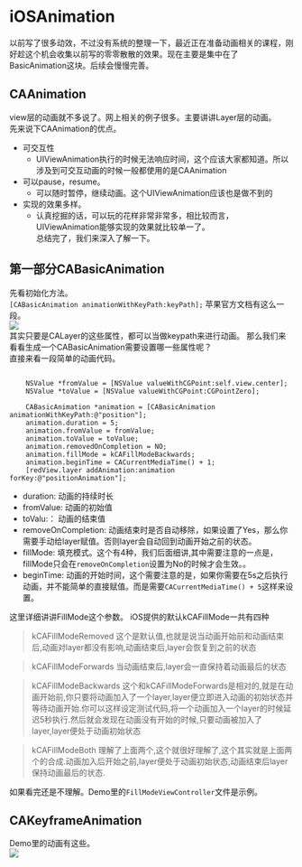 # iOSAnimation  
以前写了很多动效，不过没有系统的整理一下，最近正在准备动画相关的课程，刚好趁这个机会收集以前写的零零散散的效果。现在主要是集中在了BasicAnimation这块。后续会慢慢完善。
## CAAnimation  

view层的动画就不多说了。网上相关的例子很多。主要讲讲Layer层的动画。  
先来说下CAAnimation的优点。  

* 可交互性  
	* UIViewAnimation执行的时候无法响应时间，这个应该大家都知道。所以涉及到可交互动画的时候一般都使用的是CAAnimation 
* 可以pause，resume。  
	* 可以随时暂停，继续动画。这个UIViewAnimation应该也是做不到的  
* 实现的效果多样。  
	* 认真挖掘的话，可以玩的花样非常非常多，相比较而言，UIViewAnimation能够实现的效果就比较单一了。  
总结完了，我们来深入了解一下。  

## 第一部分CABasicAnimation  
先看初始化方法。  
`[CABasicAnimation animationWithKeyPath:keyPath];`
苹果官方文档有这么一段。  
![](http://7xi4jm.com1.z0.glb.clouddn.com/%E5%B1%8F%E5%B9%95%E5%BF%AB%E7%85%A7%202016-04-10%20%E4%B8%8B%E5%8D%888.58.32.png)  
其实只要是CALayer的这些属性，都可以当做keypath来进行动画。 
那么我们来看看生成一个CABasicAnimation需要设置哪一些属性呢？    
直接来看一段简单的动画代码。  

```

	NSValue *fromValue = [NSValue valueWithCGPoint:self.view.center];
  	NSValue *toValue = [NSValue valueWithCGPoint:CGPointZero];
    
    CABasicAnimation *animation = [CABasicAnimation animationWithKeyPath:@"position"];
    animation.duration = 5;
    animation.fromValue = fromValue;
    animation.toValue = toValue;
    animation.removedOnCompletion = NO;
    animation.fillMode = kCAFillModeBackwards;
    animation.beginTime = CACurrentMediaTime() + 1;
    [redView.layer addAnimation:animation forKey:@"positionAnimation"];  
```  
* duration: 动画的持续时长  
* fromValue: 动画的初始值  
* toValu:： 动画的结束值  
* removeOnCompletion: 动画结束时是否自动移除，如果设置了Yes，那么你需要手动给layer赋值。否则layer会自动回到动画开始之前的状态。  
* fillMode: 填充模式。这个有4种，我们后面细讲,其中需要注意的一点是，fillMode只会在`removeOnCompletion`设置为No的时候才会生效。。  
* beginTime: 动画的开始时间，这个需要注意的是，如果你需要在5s之后执行动画，并不能简单的直接赋值。而是需要`CACurrentMediaTime() + 5`这样来设置。

这里详细讲讲FillMode这个参数。 
iOS提供的默认kCAFillMode一共有四种 
> kCAFillModeRemoved 这个是默认值,也就是说当动画开始前和动画结束后,动画对layer都没有影响,动画结束后,layer会恢复到之前的状态 

> kCAFillModeForwards 当动画结束后,layer会一直保持着动画最后的状态 

> kCAFillModeBackwards 这个和kCAFillModeForwards是相对的,就是在动画开始前,你只要将动画加入了一个layer,layer便立即进入动画的初始状态并等待动画开始.你可以这样设定测试代码,将一个动画加入一个layer的时候延迟5秒执行.然后就会发现在动画没有开始的时候,只要动画被加入了layer,layer便处于动画初始状态 

>kCAFillModeBoth 理解了上面两个,这个就很好理解了,这个其实就是上面两个的合成.动画加入后开始之前,layer便处于动画初始状态,动画结束后layer保持动画最后的状态.

如果看完还是不理解。Demo里的`FillModeViewController`文件是示例。  

## CAKeyframeAnimation  

Demo里的动画有这些。  
![](http://7xi4jm.com1.z0.glb.clouddn.com/animationCollection.gif)


